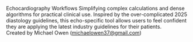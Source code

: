 Echocardiography Workflows
Simplifying complex calculations and dense algorithms for practical clinical use.  Inspired by the over-complicated 2025 diastology guidelines, this echo-specific tool allows users to feel confident they are applying the latest industry guidelines for their patients.  
Created by Michael Owen (michaelowen37@gmail.com)

